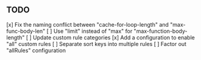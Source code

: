 ## TODO

[x] Fix the naming conflict between "cache-for-loop-length" and "max-func-body-len"
[ ] Use "limit" instead of "max" for "max-function-body-length"
[ ] Update custom rule categories
[x] Add a configuration to enable "all" custom rules
[ ] Separate sort keys into multiple rules
[ ] Factor out "allRules" configuration